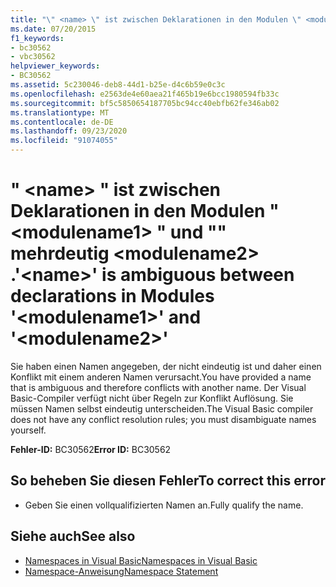```yaml
---
title: "\" <name> \" ist zwischen Deklarationen in den Modulen \" <modulename1> \" und \"\" mehrdeutig <modulename2> ."
ms.date: 07/20/2015
f1_keywords:
- bc30562
- vbc30562
helpviewer_keywords:
- BC30562
ms.assetid: 5c230046-deb8-44d1-b25e-d4c6b59e0c3c
ms.openlocfilehash: e2563de4e60aea21f465b19e6bcc1980594fb33c
ms.sourcegitcommit: bf5c5850654187705bc94cc40ebfb62fe346ab02
ms.translationtype: MT
ms.contentlocale: de-DE
ms.lasthandoff: 09/23/2020
ms.locfileid: "91074055"
---
```

# <a name="name-is-ambiguous-between-declarations-in-modules-modulename1-and-modulename2"></a><span data-ttu-id="365a5-102">" \<name> " ist zwischen Deklarationen in den Modulen " \<modulename1> " und "" mehrdeutig \<modulename2> .</span><span class="sxs-lookup"><span data-stu-id="365a5-102">'\<name>' is ambiguous between declarations in Modules '\<modulename1>' and '\<modulename2>'</span></span>

<span data-ttu-id="365a5-103">Sie haben einen Namen angegeben, der nicht eindeutig ist und daher einen Konflikt mit einem anderen Namen verursacht.</span><span class="sxs-lookup"><span data-stu-id="365a5-103">You have provided a name that is ambiguous and therefore conflicts with another name.</span></span> <span data-ttu-id="365a5-104">Der Visual Basic-Compiler verfügt nicht über Regeln zur Konflikt Auflösung. Sie müssen Namen selbst eindeutig unterscheiden.</span><span class="sxs-lookup"><span data-stu-id="365a5-104">The Visual Basic compiler does not have any conflict resolution rules; you must disambiguate names yourself.</span></span>  
  
 <span data-ttu-id="365a5-105">**Fehler-ID:** BC30562</span><span class="sxs-lookup"><span data-stu-id="365a5-105">**Error ID:** BC30562</span></span>  
  
## <a name="to-correct-this-error"></a><span data-ttu-id="365a5-106">So beheben Sie diesen Fehler</span><span class="sxs-lookup"><span data-stu-id="365a5-106">To correct this error</span></span>  
  
- <span data-ttu-id="365a5-107">Geben Sie einen vollqualifizierten Namen an.</span><span class="sxs-lookup"><span data-stu-id="365a5-107">Fully qualify the name.</span></span>  
  
## <a name="see-also"></a><span data-ttu-id="365a5-108">Siehe auch</span><span class="sxs-lookup"><span data-stu-id="365a5-108">See also</span></span>

- [<span data-ttu-id="365a5-109">Namespaces in Visual Basic</span><span class="sxs-lookup"><span data-stu-id="365a5-109">Namespaces in Visual Basic</span></span>](../programming-guide/program-structure/namespaces.md)
- [<span data-ttu-id="365a5-110">Namespace-Anweisung</span><span class="sxs-lookup"><span data-stu-id="365a5-110">Namespace Statement</span></span>](../language-reference/statements/namespace-statement.md)
